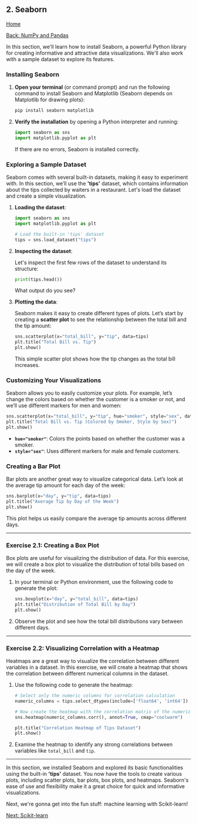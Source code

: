 ## 2. Seaborn

[Home](README.md)

[Back: NumPy and Pandas](01_numpy_and_pandas.md)

In this section, we'll learn how to install Seaborn, a powerful Python library for creating informative and attractive data visualizations. We'll also work with a sample dataset to explore its features.

### Installing Seaborn

1. **Open your terminal** (or command prompt) and run the following command to install Seaborn and Matplotlib (Seaborn depends on Matplotlib for drawing plots):

   ```bash
   pip install seaborn matplotlib
   ```

2. **Verify the installation** by opening a Python interpreter and running:

   ```python
   import seaborn as sns
   import matplotlib.pyplot as plt
   ```

   If there are no errors, Seaborn is installed correctly.

### Exploring a Sample Dataset

Seaborn comes with several built-in datasets, making it easy to experiment with. In this section, we’ll use the **'tips'** dataset, which contains information about the tips collected by waiters in a restaurant. Let's load the dataset and create a simple visualization.

1. **Loading the dataset**:

   ```python
   import seaborn as sns
   import matplotlib.pyplot as plt

   # Load the built-in 'tips' dataset
   tips = sns.load_dataset("tips")
   ```

2. **Inspecting the dataset**:

   Let's inspect the first few rows of the dataset to understand its structure:

   ```python
   print(tips.head())
   ```

   What output do you see?

3. **Plotting the data**:

   Seaborn makes it easy to create different types of plots. Let’s start by creating a **scatter plot** to see the relationship between the total bill and the tip amount:

   ```python
   sns.scatterplot(x="total_bill", y="tip", data=tips)
   plt.title("Total Bill vs. Tip")
   plt.show()
   ```

   This simple scatter plot shows how the tip changes as the total bill increases.

### Customizing Your Visualizations

Seaborn allows you to easily customize your plots. For example, let’s change the colors based on whether the customer is a smoker or not, and we’ll use different markers for men and women:

```python
sns.scatterplot(x="total_bill", y="tip", hue="smoker", style="sex", data=tips)
plt.title("Total Bill vs. Tip (Colored by Smoker, Style by Sex)")
plt.show()
```

- **`hue="smoker"`**: Colors the points based on whether the customer was a smoker.
- **`style="sex"`**: Uses different markers for male and female customers.

### Creating a Bar Plot

Bar plots are another great way to visualize categorical data. Let’s look at the average tip amount for each day of the week:

```python
sns.barplot(x="day", y="tip", data=tips)
plt.title("Average Tip by Day of the Week")
plt.show()
```

This plot helps us easily compare the average tip amounts across different days.

---

### Exercise 2.1: Creating a Box Plot

Box plots are useful for visualizing the distribution of data. For this exercise, we will create a box plot to visualize the distribution of total bills based on the day of the week.

1. In your terminal or Python environment, use the following code to generate the plot:

   ```python
   sns.boxplot(x="day", y="total_bill", data=tips)
   plt.title("Distribution of Total Bill by Day")
   plt.show()
   ```

2. Observe the plot and see how the total bill distributions vary between different days.

---

### Exercise 2.2: Visualizing Correlation with a Heatmap

Heatmaps are a great way to visualize the correlation between different variables in a dataset. In this exercise, we will create a heatmap that shows the correlation between different numerical columns in the dataset.

1. Use the following code to generate the heatmap:

   ```python
   # Select only the numeric columns for correlation calculation
   numeric_columns = tips.select_dtypes(include=['float64', 'int64'])

   # Now create the heatmap with the correlation matrix of the numeric columns
   sns.heatmap(numeric_columns.corr(), annot=True, cmap="coolwarm")

   plt.title("Correlation Heatmap of Tips Dataset")
   plt.show()
   ```

2. Examine the heatmap to identify any strong correlations between variables like `total_bill` and `tip`.

---

In this section, we installed Seaborn and explored its basic functionalities using the built-in **'tips'** dataset. You now have the tools to create various plots, including scatter plots, bar plots, box plots, and heatmaps. Seaborn's ease of use and flexibility make it a great choice for quick and informative visualizations.

Next, we're gonna get into the fun stuff: machine learning with Scikit-learn!

[Next: Scikit-learn](03_scikit-learn.md)
